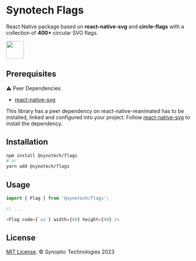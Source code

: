 # Synotech Flags

React Native package based on **react-native-svg** and **circle-flags** with a collection of **400+** circular SVG flags.

<img src="https://hatscripts.github.io/circle-flags/flags/za.svg" width="48">

## Prerequisites

⚠️ Peer Dependencies

- [react-native-svg](https://github.com/software-mansion/react-native-svg)

This library has a peer dependency on react-native-reanimated has to be installed, linked and configured into your project. Follow [react-native-svg](https://github.com/software-mansion/react-native-svg) to install the dependency.

## Installation

```sh
npm install @synotech/flags
# or
yarn add @synotech/flags
```

## Usage

```js
import { Flag } from '@synotech/flags';

// ...

<Flag code={`us`} width={40} height={40} />

```

## License

[MIT License](http://opensource.org/licenses/mit-license.html). © Synoptic Technologies 2023
